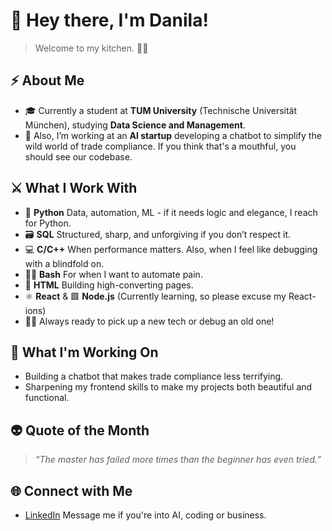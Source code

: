 # 👋 Hey there, I'm Danila!

>Welcome to my kitchen. 👨‍🍳

## ⚡ About Me

- 🎓 Currently a student at **TUM University** (Technische Universität München), studying **Data Science and Management**.
- 🤖 Also, I’m working at an **AI startup** developing a chatbot to simplify the wild world of trade compliance. If you think that's a mouthful, you should see our codebase. 

## ⚔ What I Work With

- 🐍 **Python** Data, automation, ML - if it needs logic and elegance, I reach for Python.
- 🗃️ **SQL** Structured, sharp, and unforgiving if you don’t respect it.
- 💻 **C/C++** When performance matters. Also, when I feel like debugging with a blindfold on.
- 👩‍💻 **Bash** For when I want to automate pain.
- 🌷 **HTML** Building high-converting pages.
- ⚛️ **React** & 🟩 **Node.js** (Currently learning, so please excuse my React-ions)
- 🤹‍♂️ Always ready to pick up a new tech or debug an old one!

## 🚀 What I'm Working On

- Building a chatbot that makes trade compliance less terrifying.
- Sharpening my frontend skills to make my projects both beautiful and functional.

## 👽 Quote of the Month

>_“The master has failed more times than the beginner has even tried.”_

## 🌐 Connect with Me

- [LinkedIn](https://www.linkedin.com/in/dkzhukov) Message me if you're into AI, coding or business.

